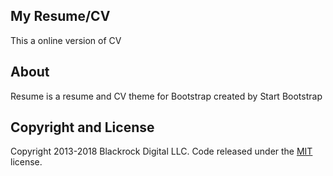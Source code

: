 ## My Resume/CV
This a online version of CV
## About
Resume is a resume and CV theme for Bootstrap created by Start Bootstrap

## Copyright and License

Copyright 2013-2018 Blackrock Digital LLC. Code released under the [MIT](https://github.com/BlackrockDigital/startbootstrap-resume/blob/gh-pages/LICENSE) license.
